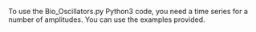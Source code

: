 To use the Bio_Oscillators.py Python3 code, you need a time series for a number of amplitudes. You can use the examples provided.
